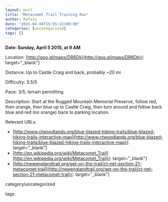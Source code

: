 ```yaml
---
layout: post
title: "Metacomet Trail Training Run"
author: Rafale
date: "2015-04-04T15:55:22+00:00"
categories: [uncategorized]
tags: []
---
```


**Date: Sunday, April 5 2015, at 9 AM**

Location: [http://goo.gl/maps/DR6Dk](http://goo.gl/maps/DR6Dk){: target="_blank"}

Distance: Up to Castle Craig and back, probably ~20 mi

Difficulty: 3.5/5

Pace: 3/5, terrain permitting

Description: Start at the Rugged Mountain Memorial Preserve, follow red, then orange, then blue up to Castle Craig, then turn around and follow back blue and red (no orange) back to parking location.

Relevant URLs:

* [http://www.ctwoodlands.org/blue-blazed-hiking-trails/blue-blazed-hiking-trails-interactive-map](http://www.ctwoodlands.org/blue-blazed-hiking-trails/blue-blazed-hiking-trails-interactive-map){: target="_blank"}
* [http://en.wikipedia.org/wiki/Metacomet_Trail](http://en.wikipedia.org/wiki/Metacomet_Trail){: target="_blank"}
* [http://newenglandtrail.org/get-on-the-trail/ct-net-section-21-metacomet-trail](http://newenglandtrail.org/get-on-the-trail/ct-net-section-21-metacomet-trail){: target="_blank"}

category/uncategorized

tags: